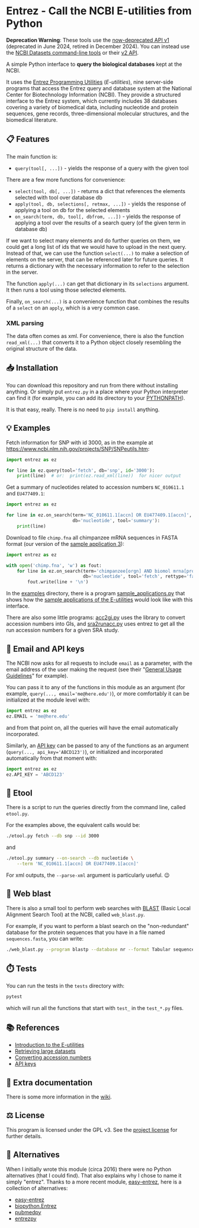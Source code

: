 # Entrez - Call the NCBI E-utilities from Python

**Deprecation Warning**: These tools use the [now-deprecated API
v1](https://www.ncbi.nlm.nih.gov/datasets/docs/v1/troubleshooting/faq/)
(deprecated in June 2024, retired in December 2024). You can instead
use the [NCBI Datasets command-line
tools](https://www.ncbi.nlm.nih.gov/datasets/docs/v2/download-and-install/)
or their [v2 API](https://www.ncbi.nlm.nih.gov/datasets/docs/v2/api/).

A simple Python interface to **query the biological databases** kept
at the NCBI.

It uses the [Entrez Programming
Utilities](https://www.ncbi.nlm.nih.gov/books/NBK25497/)
(*E-utilities*), nine server-side programs that access the Entrez
query and database system at the National Center for Biotechnology
Information (NCBI). They provide a structured interface to the Entrez
system, which currently includes 38 databases covering a variety of
biomedical data, including nucleotide and protein sequences, gene
records, three-dimensional molecular structures, and the biomedical
literature.


## 📋 Features

The main function is:

* `query(tool[, ...])` - yields the response of a query with the given tool

There are a few more functions for convenience:

* `select(tool, db[, ...])` - returns a dict that references the elements
   selected with tool over database db
* `apply(tool, db, selections[, retmax, ...])` - yields the response of
   applying a tool on db for the selected elements
* `on_search(term, db, tool[, dbfrom, ...])` - yields the response of applying a
   tool over the results of a search query (of the given term in database db)

If we want to select many elements and do further queries on them, we
could get a long list of ids that we would have to upload in the next
query. Instead of that, we can use the function `select(...)` to make
a selection of elements on the server, that can be referenced later
for future queries. It returns a dictionary with the necessary
information to refer to the selection in the server.

The function `apply(...)` can get that dictionary in its `selections`
argument. It then runs a tool using those selected elements.

Finally, `on_search(...)` is a convenience function that combines the
results of a `select` on an `apply`, which is a very common case.


### XML parsing

The data often comes as xml. For convenience, there is also the
function `read_xml(...)` that converts it to a Python object closely
resembling the original structure of the data.


## 📥 Installation

You can download this repository and run from there without
installing anything. Or simply put `entrez.py` in a place where your
Python interpreter can find it (for example, you can add its
directory to your
[PYTHONPATH](https://docs.python.org/3/using/cmdline.html#envvar-PYTHONPATH)).

It is that easy, really. There is no need to `pip install` anything.


## 💡 Examples

Fetch information for SNP with id 3000, as in the example at
https://www.ncbi.nlm.nih.gov/projects/SNP/SNPeutils.htm:

```py
import entrez as ez

for line in ez.query(tool='fetch', db='snp', id='3000'):
    print(line)  # or:  print(ez.read_xml(line))  for nicer output
```

Get a summary of nucleotides related to accession numbers
`NC_010611.1` and `EU477409.1`:

```py
import entrez as ez

for line in ez.on_search(term='NC_010611.1[accn] OR EU477409.1[accn]',
                         db='nucleotide', tool='summary'):
    print(line)
```

Download to file ``chimp.fna`` all chimpanzee mRNA sequences in FASTA
format (our version of the [sample application
3](https://www.ncbi.nlm.nih.gov/books/NBK25498/#chapter3.Application_3_Retrieving_large)):

```py
import entrez as ez

with open('chimp.fna', 'w') as fout:
    for line in ez.on_search(term='chimpanzee[orgn] AND biomol mrna[prop]',
                             db='nucleotide', tool='fetch', rettype='fasta'):
        fout.write(line + '\n')
```

In the [examples](examples) directory, there is a program
[sample_applications.py](examples/sample_applications.py) that shows
how the [sample applications of the
E-utilities](https://www.ncbi.nlm.nih.gov/books/NBK25498) would look
like with this interface.

There are also some little programs: [acc2gi.py](examples/acc2gi.py)
uses the library to convert accession numbers into GIs, and
[sra2runacc.py](examples/sra2runacc.py) uses entrez to get all the run
accession numbers for a given SRA study.


## 📡 Email and API keys

The NCBI now asks for all requests to include `email` as a parameter,
with the email address of the user making the request (see their
"[General Usage
Guidelines](https://www.ncbi.nlm.nih.gov/books/NBK25499/)" for
example).

You can pass it to any of the functions in this module as an argument
(for example, `query(..., email='me@here.edu')`), or more comfortably
it can be initialized at the module level with:

```py
import entrez as ez
ez.EMAIL = 'me@here.edu'
```

and from that point on, all the queries will have the email
automatically incorporated.

Similarly, an [API
key](https://ncbiinsights.ncbi.nlm.nih.gov/2017/11/02/new-api-keys-for-the-e-utilities/)
can be passed to any of the functions as an argument
(`query(..., api_key='ABCD123')`), or initialized and incorporated
automatically from that moment with:

```py
import entrez as ez
ez.API_KEY = 'ABCD123'
```


## 👾 Etool

There is a script to run the queries directly from the command line,
called `etool.py`.

For the examples above, the equivalent calls would be:

```sh
./etool.py fetch --db snp --id 3000
```

and

```sh
./etool.py summary --on-search --db nucleotide \
    --term 'NC_010611.1[accn] OR EU477409.1[accn]'
```

For xml outputs, the `--parse-xml` argument is particularly useful. 😉


## 👾 Web blast

There is also a small tool to perform web searches with
[BLAST](https://blast.ncbi.nlm.nih.gov/Blast.cgi) (Basic Local
Alignment Search Tool) at the NCBI, called `web_blast.py`.

For example, if you want to perform a blast search on the
"non-redundant" database for the protein sequences that you have in a
file named `sequences.fasta`, you can write:

```sh
./web_blast.py --program blastp --database nr --format Tabular sequences.fasta
```


## ⏱️ Tests

You can run the tests in the `tests` directory with:

```sh
pytest
```

which will run all the functions that start with `test_` in the
`test_*.py` files.


## 📚 References

* [Introduction to the E-utilities](https://www.ncbi.nlm.nih.gov/books/NBK25497/)
* [Retrieving large datasets](https://www.ncbi.nlm.nih.gov/books/NBK25498/#chapter3.Application_3_Retrieving_large)
* [Converting accession numbers](https://www.ncbi.nlm.nih.gov/books/NBK25498/#chapter3.Application_2_Converting_access)
* [API keys](https://ncbiinsights.ncbi.nlm.nih.gov/2017/11/02/new-api-keys-for-the-e-utilities/)


## 📖 Extra documentation

There is some more information in the
[wiki](https://gitlab.com/jordibc/entrez/-/wikis/).


## ⚖️ License

This program is licensed under the GPL v3. See the [project
license](license.md) for further details.


## 👀 Alternatives

When I initially wrote this module (circa 2016) there were no Python
alternatives (that I could find). That also explains why I chose to
name it simply "entrez". Thanks to a more recent module,
[easy-entrez](https://pypi.org/project/easy-entrez/), here is a
collection of alternatives:

* [easy-entrez](https://pypi.org/project/easy-entrez/)
* [biopython.Entrez](https://biopython.org/docs/1.74/api/Bio.Entrez.html)
* [pubmedpy](https://github.com/dhimmel/pubmedpy)
* [entrezpy](https://gitlab.com/ncbipy/entrezpy)
